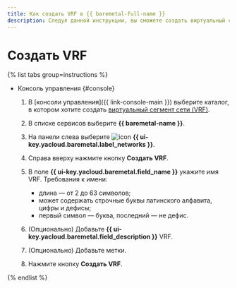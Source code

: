 ```yaml
---
title: Как создать VRF в {{ baremetal-full-name }}
description: Следуя данной инструкции, вы сможете создать виртуальный сегмент сети (VRF) в {{ baremetal-full-name }}.
---
```


# Создать VRF

{% list tabs group=instructions %}

- Консоль управления {#console}

  1. В [консоли управления]({{ link-console-main }}) выберите каталог, в котором хотите создать [виртуальный сегмент сети (VRF)](../concepts/network.md#vrf-segment).
  1. В списке сервисов выберите **{{ baremetal-name }}**.
  1. На панели слева выберите ![icon](../../_assets/console-icons/vector-square.svg) **{{ ui-key.yacloud.baremetal.label_networks }}**.
  1. Справа вверху нажмите кнопку **Создать VRF**.
  1. В поле **{{ ui-key.yacloud.baremetal.field_name }}** укажите имя VRF. Требования к имени:

     * длина — от 2 до 63 символов;
     * может содержать строчные буквы латинского алфавита, цифры и дефисы;
     * первый символ — буква, последний — не дефис.

  1. (Опционально) Добавьте **{{ ui-key.yacloud.baremetal.field_description }}** VRF.
  1. (Опционально) Добавьте метки.
  1. Нажмите кнопку **Создать VRF**.

{% endlist %}
